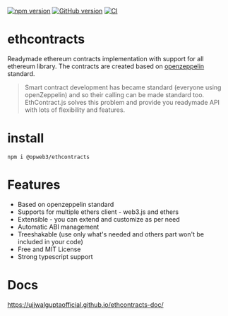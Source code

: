 [![npm version](https://badge.fury.io/js/@opweb3%2Fethcontracts.svg)](https://badge.fury.io/js/@opweb3%2Fethcontracts)
[![GitHub version](https://badge.fury.io/gh/ujjwalguptaofficial%2Fethcontracts.svg)](https://badge.fury.io/gh/ujjwalguptaofficial%2Fethcontracts)
[![CI](https://github.com/ujjwalguptaofficial/ethcontracts/actions/workflows/ci.yml/badge.svg)](https://github.com/ujjwalguptaofficial/ethcontracts/actions/workflows/ci.yml)
# ethcontracts
Readymade ethereum contracts implementation with support for all ethereum library. The contracts are created based on [openzeppelin](https://github.com/OpenZeppelin) standard.

> Smart contract development has became standard (everyone using openZeppelin) and so their calling can be made standard too. EthContract.js solves this problem and provide you readymade API with lots of flexibility and features.

# install

```
npm i @opweb3/ethcontracts
```

# Features

* Based on openzeppelin standard
* Supports for multiple ethers client - web3.js and ethers
* Extensible - you can extend and customize as per need
* Automatic ABI management
* Treeshakable (use only what's needed and others part won't be included in your code)
* Free and MIT License
* Strong typescript support

# Docs

https://ujjwalguptaofficial.github.io/ethcontracts-doc/

